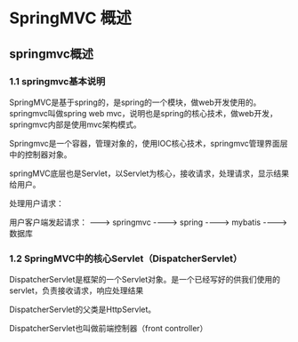 # SpringMVC 概述

## springmvc概述

### 1.1 springmvc基本说明

SpringMVC是基于spring的，是spring的一个模块，做web开发使用的。springmvc叫做spring web mvc，说明也是spring的核心技术，做web开发，springmvc内部是使用mvc架构模式。

Springmvc是一个容器，管理对象的，使用IOC核心技术，springmvc管理界面层中的控制器对象。

springMVC底层也是Servlet，以Servlet为核心，接收请求，处理请求，显示结果给用户。

处理用户请求：

用户客户端发起请求： ---> springmvc ----> spring ----> mybatis ----> 数据库

### 1.2 SpringMVC中的核心Servlet（DispatcherServlet）

DispatcherServlet是框架的一个Servlet对象。是一个已经写好的供我们使用的servlet，负责接收请求，响应处理结果

DispatcherServlet的父类是HttpServlet。

DispatcherServlet也叫做前端控制器（front controller）



